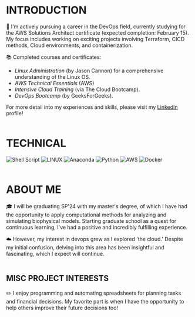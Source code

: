 # INTRODUCTION

🚀 I'm actively pursuing a career in the DevOps field, currently studying for the AWS Solutions Architect certificate (expected completion: February 15). My focus includes working on exciting projects involving Terraform, CICD methods, Cloud environments, and containerization.

📚 Completed courses and certificates:
- *Linux Administration* (by Jason Cannon) for a comprehensive understanding of the Linux OS.
- *AWS Technical Essentials* (AWS)
- *Intensive Cloud Training* (via The Cloud Bootcamp).
- *DevOps Bootcamp* (by GeeksForGeeks).

For more detail into my experiences and skills, please visit my [LinkedIn](https://www.linkedin.com/in/joseph-williamson-373359107/) profile!
<br><br>
# TECHNICAL

![Shell Script](https://img.shields.io/badge/shell_script-%23121011.svg?style=for-the-badge&logo=gnu-bash&logoColor=white) ![LINUX](https://img.shields.io/badge/Linux-FCC624?style=for-the-badge&logo=linux&logoColor=black) ![Anaconda](https://img.shields.io/badge/Anaconda-%2344A833.svg?style=for-the-badge&logo=anaconda&logoColor=white) ![Python](https://img.shields.io/badge/python-3670A0?style=for-the-badge&logo=python&logoColor=ffdd54) ![AWS](https://img.shields.io/badge/AWS-%23FF9900.svg?style=for-the-badge&logo=amazon-aws&logoColor=white) ![Docker](https://img.shields.io/badge/docker-%230db7ed.svg?style=for-the-badge&logo=docker&logoColor=white)
<br><br>
# ABOUT ME

🎓 I will be graduating SP'24 with my master's degree, of which I have had the opportunity to apply computational methods for analyzing and simulating biophysical models. Starting graduate school as a quest for continuous learning, I've had a positive and incredibly fulfilling experience.

☁️  However, my interest in devops grew as I explored 'the cloud.' Despite my initial confusion, delving into this area has been insightful and fascinating, which I expect will continue.
<br><br>
## MISC PROJECT INTERESTS

✏️  I enjoy programming and automating spreadsheets for planning tasks and financial decisions. My favorite part is when I have the opportunity to help others improve their future decisions too!

